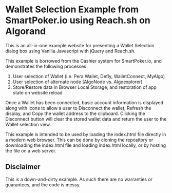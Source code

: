 # Wallet Selection Example from SmartPoker.io using Reach.sh on Algorand
This is an all-in-one example website for presenting a Wallet Selection dialog box using Vanilla Javascript with jQuery and Reach.sh.

This example is borrowed from the Cashier system for SmartPoker.io, and demonstrates the following processes:
1. User selection of Wallet (i.e. Pera Wallet, Defly, WalletConnect, MyAlgo)
2. User selection of alternate node (AlgoNode vs. Algoexplorer)
3. Store/Restore data in Browser Local Storage, and restoration of app state on website reload

Once a Wallet has been connected, basic account information is displayed along with icons to allow a user to Disconnect the wallet, Refresh the display, and Copy the wallet address to the clipboard. Clicking the Disconnect button will clear the stored wallet data and return the user to the Wallet selection view.

This example is intended to be used by loading the index.html file directly in a modern web browser. This can be done by cloning the repository or downloading the index.html file and loading index.html locally, or by hosting the file on a web server.

## Disclaimer
This is a down-and-dirty example. As such there are no warranties or guarantees, and the code is messy.
